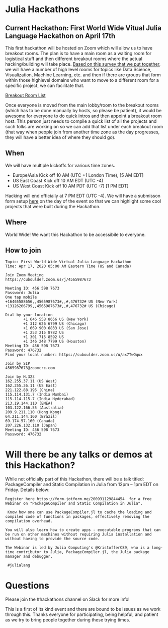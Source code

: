 # Julia Hackathons

## Current Hackathon: First World Wide Vitual Julia Language Hackathon on April 17th

This first hackathon will be hosted on Zoom which will allow us to have breakout rooms. The plan is to have a main room as a waiting room for logistical stuff and then different breakout rooms where the actual hacking/building will take place. [Based on this survey that we put together](https://docs.google.com/forms/d/e/1FAIpQLSdYdr3T1i6jLee1ES2PfJ-MRadjlDAQQGTVx3vrquceLGCTyg/viewform?usp=sf_link), we will have a number of high level rooms for topics like Data Science, Visualization, Machine Learning, etc. and then if there are groups that form within those highlevel domains who want to move to a different room for a specific project, we can facilitate that. 

[Breakout Room List](https://docs.google.com/document/d/1sp4Y1s8kUFHRZ9UWDGmwxZprH6O1Wgo7jIT9VQPpCVw/edit?usp=sharing)

Once everyone is moved from the main lobby/room to the breakout rooms (which has to be done manually by hosts, so please be patient), it would be awesome for everyone to do quick intros and then appoint a breakout room host. This person just needs to compile a quick list of all the projects and such folks are working on so we can add that list under each breakout room (that way when people join from another time zone as the day progresses, they will have a better idea of where they should go).

## When 

We will have multiple kickoffs for various time zones. 
 - Europe/Asia Kick off 10 AM (UTC +1 London Time), [5 AM EDT]
 - US East Coast Kick off 10 AM EDT (UTC -4)
 - US West Coast Kick off 10 AM PDT (UTC -7) [1 PM EDT]
 
Hacking will end officially at 7 PM EDT (UTC -4). We will have a submisson form setup [here]() on the day of the event so that we can highlight some cool projects that were built during the Hackathon. 
 
## Where 

World Wide! We want this Hackathon to be accessibile to everyone. 

## How to join

```
Topic: First World Wide Virtual Julia Language Hackathon
Time: Apr 17, 2020 05:00 AM Eastern Time (US and Canada)

Join Zoom Meeting
https://cuboulder.zoom.us/j/4565987673

Meeting ID: 456 598 7673
Password: Julia
One tap mobile
+16465588656,,4565987673#,,#,476732# US (New York)
+13126266799,,4565987673#,,#,476732# US (Chicago)

Dial by your location
        +1 646 558 8656 US (New York)
        +1 312 626 6799 US (Chicago)
        +1 669 900 6833 US (San Jose)
        +1 253 215 8782 US
        +1 301 715 8592 US
        +1 346 248 7799 US (Houston)
Meeting ID: 456 598 7673
Password: 476732
Find your local number: https://cuboulder.zoom.us/u/ax7TwOqux

Join by SIP
4565987673@zoomcrc.com

Join by H.323
162.255.37.11 (US West)
162.255.36.11 (US East)
221.122.88.195 (China)
115.114.131.7 (India Mumbai)
115.114.115.7 (India Hyderabad)
213.19.144.110 (EMEA)
103.122.166.55 (Australia)
209.9.211.110 (Hong Kong)
64.211.144.160 (Brazil)
69.174.57.160 (Canada)
207.226.132.110 (Japan)
Meeting ID: 456 598 7673
Password: 476732
```

# Will there be any talks or demos at this Hackathon? 

While not officially part of this Hackathon, there will be a talk titled: PackageCompiler and Static Compilation in Julia from 12pm – 1pm EDT on Friday. Details below: 

```
Register here https://form.jotform.me/200931129844454  for a free Webinar on "PackageCompiler and Static Compilation in Julia". 

 Know how one can use PackageCompiler.jl to cache the loading and compiled code of functions in packages, effectively removing the compilation overhead. 

You will also learn how to create apps - executable programs that can be run on other machines without requiring Julia installation and without having to provide the source code.

The Webinar is led by Julia Computing's @KristofferC89, who is a long-time contributor to Julia, PackageCompiler.jl, the Julia package manager and debugger.

 #julialang
```

# Questions

Please join the #hackathons channel on Slack for more info! 

This is a first of its kind event and there are bound to be issues as we work through this. Thanks everyone for participating, being helpful, and patient as we try to bring people together during these trying times. 

